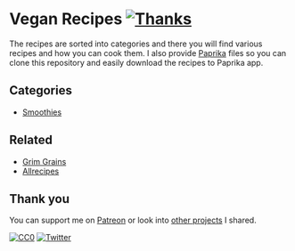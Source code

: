 # Vegan Recipes [![Thanks](http://bit.ly/saythankss)](https://patreon.com/nikitavoloboev)

The recipes are sorted into categories and there you will find various recipes and how you can cook them. I also provide [Paprika](https://www.paprikaapp.com) files so you can clone this repository and easily download the recipes to Paprika app.

## Categories

- [Smoothies](smoothies/README.md#readme)

## Related

- [Grim Grains](http://grimgrains.com/)
- [Allrecipes](https://www.allrecipes.com/)

## Thank you

You can support me on [Patreon](https://www.patreon.com/nikitavoloboev) or look into [other projects](https://nikitavoloboev.xyz/projects) I shared.

[![CC0](https://img.shields.io/badge/license-CC0-0a0a0a.svg?style=flat&colorA=0a0a0a)](https://creativecommons.org/publicdomain/zero/1.0/) [![Twitter](http://bit.ly/nikitweet)](https://twitter.com/nikitavoloboev)

